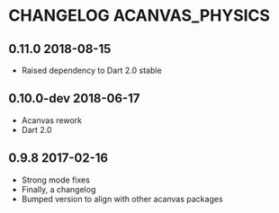 # CHANGELOG ACANVAS_PHYSICS

## 0.11.0 2018-08-15

- Raised dependency to Dart 2.0 stable

## 0.10.0-dev 2018-06-17

- Acanvas rework
- Dart 2.0

## 0.9.8 2017-02-16

- Strong mode fixes
- Finally, a changelog
- Bumped version to align with other acanvas packages